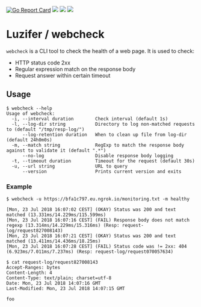 [![Go Report Card](https://goreportcard.com/badge/github.com/Luzifer/webcheck)](https://goreportcard.com/report/github.com/Luzifer/webcheck)
![](https://badges.fyi/github/license/Luzifer/webcheck)
![](https://badges.fyi/github/downloads/Luzifer/webcheck)
![](https://badges.fyi/github/latest-release/Luzifer/webcheck)

# Luzifer / webcheck

`webcheck` is a CLI tool to check the health of a web page. It is used to check:

- HTTP status code 2xx
- Regular expression match on the response body
- Request answer within certain timeout

## Usage

```console
$ webcheck --help
Usage of webcheck:
  -i, --interval duration        Check interval (default 1s)
  -l, --log-dir string           Directory to log non-matched requests to (default "/tmp/resp-log/")
      --log-retention duration   When to clean up file from log-dir (default 24h0m0s)
  -m, --match string             RegExp to match the response body against to validate it (default ".*")
      --no-log                   Disable response body logging
  -t, --timeout duration         Timeout for the request (default 30s)
  -u, --url string               URL to query
      --version                  Prints current version and exits
```

### Example

```console
$ webcheck -u https://bfa1c797.eu.ngrok.io/monitoring.txt -m healthy

[Mon, 23 Jul 2018 16:07:02 CEST] (OKAY) Status was 200 and text matched (13.331ms/14.229ms/115.599ms)
[Mon, 23 Jul 2018 16:07:16 CEST] (FAIL) Response body does not match regexp (13.314ms/14.229ms/15.316ms) (Resp: request-log/request827008143)
[Mon, 23 Jul 2018 16:07:21 CEST] (OKAY) Status was 200 and text matched (13.411ms/14.436ms/18.25ms)
[Mon, 23 Jul 2018 16:07:28 CEST] (FAIL) Status code was != 2xx: 404 (6.923ms/7.011ms/7.237ms) (Resp: request-log/request070057634)

$ cat request-log/request827008143
Accept-Ranges: bytes
Content-Length: 4
Content-Type: text/plain; charset=utf-8
Date: Mon, 23 Jul 2018 14:07:16 GMT
Last-Modified: Mon, 23 Jul 2018 14:07:15 GMT

foo
```
